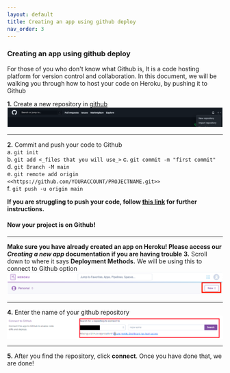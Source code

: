 ```yaml
---
layout: default
title: Creating an app using github deploy
nav_order: 3
---
```


### Creating an app using github deploy

For those of you who don't know what Github is, It is a code hosting platform for version control and collaboration. In this document, we will be walking you through how to host your code on Heroku, by pushing it to Github

**1.** Create a new repository in [github](https://github.com)  
![Create a new repository](https://github.com/whitebread778/Heroku-user-documentation/blob/gh-pages/assets/images/github-deploy/01_github.png)

***

**2.** Commit and push your code to Github  
    a. ```git init```  
    b. ```git add <_files that you will use_>```
    c. ```git commit -m "first commit"```  
    d. ```git Branch -M main```  
    e. ```git remote add origin <<https://github.com/YOURACCOUNT/PROJECTNAME.git>>```  
    f. ```git push -u origin main```

**If you are struggling to push your code, follow [this link](https://docs.github.com/en/github/importing-your-projects-to-github/adding-an-existing-project-to-github-using-the-command-line) for further instructions.**
#### Now your project is on Github!
***
**Make sure you have already created an app on Heroku! Please access our _Creating a new app_ documentation if you are having trouble**
**3.** Scroll down to where it says **Deployment Methods.** We will be using this to connect to Github option  
![deployment methods](https://github.com/whitebread778/Heroku-user-documentation/blob/gh-pages/assets/images/github-deploy/04_New%20button.png) 
*** 

**4.** Enter the name of your github repository  
![repository methods](https://github.com/whitebread778/Heroku-user-documentation/blob/gh-pages/assets/images/github-deploy/05_repository%20methods.png)  
***
**5.** After you find the repository, click **connect**. Once you have done that, we are done!


